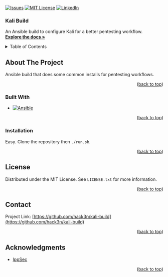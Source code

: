 <a name="readme-top"></a>

[![Issues][issues-shield]][issues-url]
[![MIT License][license-shield]][license-url]
[![LinkedIn][linkedin-shield]][linkedin-url]

<h3>Kali Build</h3>

<p>
  An Ansible build to configure Kali for a better pentesting workflow.
  <br />
  <a href="https://github.com/hack3n/kali-build"><strong>Explore the docs »</strong></a>
</p>

<!-- TABLE OF CONTENTS -->
<details>
  <summary>Table of Contents</summary>
  <ol>
    <li>
      <a href="#about-the-project">About The Project</a>
      <ul>
        <li><a href="#built-with">Built With</a></li>
      </ul>
    </li>
    <li>
      <a href="#installation">Installation</a>
    </li>
    <li><a href="#license">License</a></li>
    <li><a href="#contact">Contact</a></li>
    <li><a href="#acknowledgments">Acknowledgments</a></li>
  </ol>
</details>

<!-- ABOUT THE PROJECT -->
## About The Project

Ansible build that does some common installs for pentesting workflows.

<p align="right">(<a href="#readme-top">back to top</a>)</p>


### Built With

* [![Ansible][Ansible-img]][Ansible-url]

<p align="right">(<a href="#readme-top">back to top</a>)</p>


### Installation
Easy. Clone the repository then `./run.sh`.


<p align="right">(<a href="#readme-top">back to top</a>)</p>


## License

Distributed under the MIT License. See `LICENSE.txt` for more information.

<p align="right">(<a href="#readme-top">back to top</a>)</p>


## Contact

Project Link: [https://github.com/hack3n/kali-build](https://github.com/hack3n/kali-build)

<p align="right">(<a href="#readme-top">back to top</a>)</p>


## Acknowledgments

* [IppSec](https://www.youtube.com/@ippsec)

<p align="right">(<a href="#readme-top">back to top</a>)</p>


<!-- MARKDOWN LINKS & IMAGES -->
<!-- https://www.markdownguide.org/basic-syntax/#reference-style-links -->
[issues-shield]: https://img.shields.io/github/issues/hack3n/kali-build.svg?style=for-the-badge
[issues-url]: https://github.com/hack3n/kali-build/issues
[license-shield]: https://img.shields.io/github/license/hack3n/kali-build.svg?style=for-the-badge
[license-url]: https://github.com/hack3n/kali-build/blob/main/LICENSE.txt
[linkedin-shield]: https://img.shields.io/badge/-LinkedIn-black.svg?style=for-the-badge&logo=linkedin&colorB=555
[linkedin-url]: https://linkedin.com/in/linkedin_username
[Ansible-img]:https://ansible.com
[Ansible-url]: https://img.shields.io/badge/Ansible-000000?style=for-the-badge&logo=ansible&logoColor=white